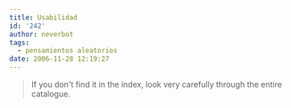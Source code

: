 ```yaml
---
title: Usabilidad
id: '242'
author: neverbot
tags:
  - pensamientos aleatorios
date: 2006-11-28 12:19:27
---
```


> If you don't find it in the index, look very carefully through the entire catalogue.
